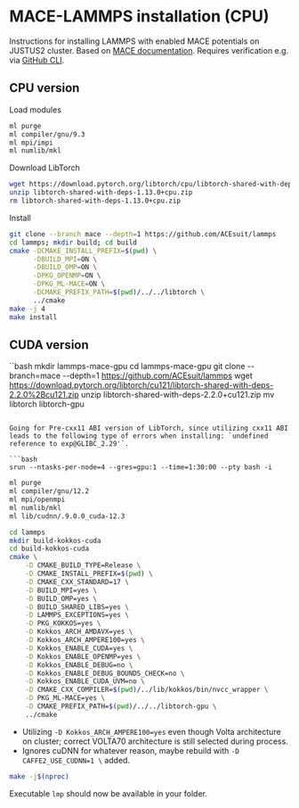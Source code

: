 # MACE-LAMMPS installation (CPU)
Instructions for installing LAMMPS with enabled MACE potentials on JUSTUS2 cluster. Based on [MACE documentation](https://mace-docs.readthedocs.io/en/latest/guide/lammps.html). Requires verification e.g. via [GitHub CLI](https://github.com/cli/cli?tab=readme-ov-file#conda).

## CPU version
Load modules
```bash
ml purge
ml compiler/gnu/9.3
ml mpi/impi
ml numlib/mkl
```

Download LibTorch
```bash
wget https://download.pytorch.org/libtorch/cpu/libtorch-shared-with-deps-1.13.0%2Bcpu.zip
unzip libtorch-shared-with-deps-1.13.0+cpu.zip
rm libtorch-shared-with-deps-1.13.0+cpu.zip
```

Install
```bash
git clone --branch mace --depth=1 https://github.com/ACEsuit/lammps
cd lammps; mkdir build; cd build
cmake -DCMAKE_INSTALL_PREFIX=$(pwd) \
      -DBUILD_MPI=ON \
      -DBUILD_OMP=ON \
      -DPKG_OPENMP=ON \
      -DPKG_ML-MACE=ON \
      -DCMAKE_PREFIX_PATH=$(pwd)/../../libtorch \
      ../cmake
make -j 4
make install
```

## CUDA version
``bash
mkdir lammps-mace-gpu
cd lammps-mace-gpu
git clone --branch=mace --depth=1 https://github.com/ACEsuit/lammps
wget https://download.pytorch.org/libtorch/cu121/libtorch-shared-with-deps-2.2.0%2Bcu121.zip
unzip libtorch-shared-with-deps-2.2.0+cu121.zip
mv libtorch libtorch-gpu
```

Going for Pre-cxx11 ABI version of LibTorch, since utilizing cxx11 ABI leads to the following type of errors when installing: `undefined reference to exp@GLIBC_2.29'`.

```bash
srun --ntasks-per-node=4 --gres=gpu:1 --time=1:30:00 --pty bash -i
```

```bash
ml purge
ml compiler/gnu/12.2
ml mpi/openmpi
ml numlib/mkl
ml lib/cudnn/.9.0.0_cuda-12.3
```

```bash
cd lammps
mkdir build-kokkos-cuda
cd build-kokkos-cuda
cmake \
    -D CMAKE_BUILD_TYPE=Release \
    -D CMAKE_INSTALL_PREFIX=$(pwd) \
    -D CMAKE_CXX_STANDARD=17 \
    -D BUILD_MPI=yes \
    -D BUILD_OMP=yes \
    -D BUILD_SHARED_LIBS=yes \
    -D LAMMPS_EXCEPTIONS=yes \
    -D PKG_KOKKOS=yes \
    -D Kokkos_ARCH_AMDAVX=yes \
    -D Kokkos_ARCH_AMPERE100=yes \
    -D Kokkos_ENABLE_CUDA=yes \
    -D Kokkos_ENABLE_OPENMP=yes \
    -D Kokkos_ENABLE_DEBUG=no \
    -D Kokkos_ENABLE_DEBUG_BOUNDS_CHECK=no \
    -D Kokkos_ENABLE_CUDA_UVM=no \
    -D CMAKE_CXX_COMPILER=$(pwd)/../lib/kokkos/bin/nvcc_wrapper \
    -D PKG_ML-MACE=yes \
    -D CMAKE_PREFIX_PATH=$(pwd)/../../libtorch-gpu \
    ../cmake
```

- Utilizing `-D Kokkos_ARCH_AMPERE100=yes` even though Volta architecture on cluster; correct VOLTA70 architecture is still selected during process.
- Ignores cuDNN for whatever reason, maybe rebuild with `-D CAFFE2_USE_CUDNN=1 \` added.

```bash
make -j$(nproc)
```

Executable `lmp` should now be available in your folder.